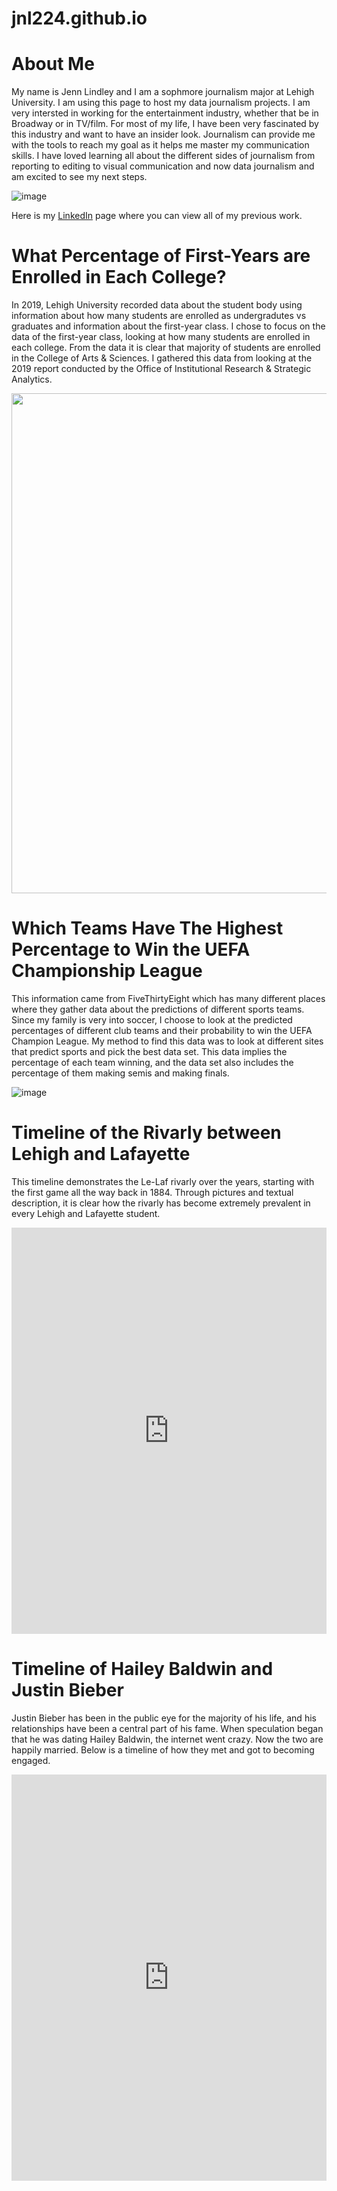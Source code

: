 # jnl224.github.io
# About Me
My name is Jenn Lindley and I am a sophmore journalism major at Lehigh University. I am using this page to host my data journalism projects.
I am very intersted in working for the entertainment industry, whether that be in Broadway or in TV/film. For most of my life, I have been very fascinated by this industry and want to have an insider look. Journalism can provide me with the tools to reach my goal as it helps me master my communication skills. I have loved learning all about the different sides of journalism from reporting to editing to visual communication and now data journalism and am excited to see my next steps. 

![image](https://github.com/jnl224/jnl224.github.io/blob/main/Screen%20Shot%202022-02-27%20at%202.23.25%20PM.png?raw=true)

Here is my [LinkedIn](https://www.linkedin.com/in/jennifer-lindley-85130b225/) page where you can view all of my previous work.
# What Percentage of First-Years are Enrolled in Each College?
In 2019, Lehigh University recorded data about the student body using information about how many students are enrolled as undergradutes vs graduates and information about the first-year class. I chose to focus on the data of the first-year class, looking at how many students are enrolled in each college. From the data it is clear that majority of students are enrolled in the College of Arts & Sciences. I gathered this data from looking at the 2019 report conducted by the Office of Institutional Research & Strategic Analytics. 

<img src="https://github.com/jnl224/jnl224.github.io/blob/main/this%20one.png?raw=true" width="600" height="800" />
 
# Which Teams Have The Highest Percentage to Win the UEFA Championship League
 This information came from FiveThirtyEight which has many different places where they gather data about the predictions of different sports teams. Since my family is very into soccer, I choose to look at the predicted percentages of different club teams and their probability to win the UEFA Champion League. My method to find this data was to look at different sites that predict sports and pick the best data set. This data implies the percentage of each team winning, and the data set also includes the percentage of them making semis and making finals. 
 
![image](https://github.com/jnl224/jnl224.github.io/blob/main/soccer.png?raw=true)

# Timeline of the Rivarly between Lehigh and Lafayette 
This timeline demonstrates the Le-Laf rivarly over the years, starting with the first game all the way back in 1884. Through pictures and textual description, it is clear how the rivarly has become extremely prevalent in every Lehigh and Lafayette student.
<iframe src='https://cdn.knightlab.com/libs/timeline3/latest/embed/index.html?source=1VvsdctZogMNoX0OK_LAtNp8eIRhXINidKc8FJoWFTFg&font=Default&lang=en&initial_zoom=2&height=650' width='100%' height='650' webkitallowfullscreen mozallowfullscreen allowfullscreen frameborder='0'></iframe>

# Timeline of Hailey Baldwin and Justin Bieber
Justin Bieber has been in the public eye for the majority of his life, and his relationships have been a central part of his fame. When speculation began that he was dating Hailey Baldwin, the internet went crazy. Now the two are happily married. Below is a timeline of how they met and got to becoming engaged. 
<iframe src='https://cdn.knightlab.com/libs/timeline3/latest/embed/index.html?source=1Fqf6R2Y7QVifR-H4icA9q9zKOgymW6DEMKQREaZfNgc&font=Default&lang=en&initial_zoom=2&height=650' width='100%' height='650' webkitallowfullscreen mozallowfullscreen allowfullscreen frameborder='0'></iframe>
